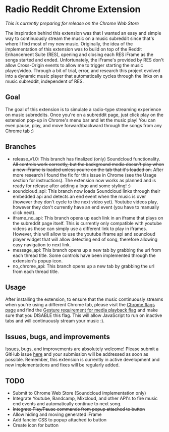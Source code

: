 # Radio Reddit Chrome Extension
*This is currently preparing for release on the Chrome Web Store*

The inspiration behind this extension was that I wanted an easy and simple way to continuously stream the music on a music subreddit since that's where I find most of my new music. Originally, the idea of the implementation of this extension was to build on top of the Reddit Enhancement Suite (RES), opening and closing each RES iFrame as the songs started and ended. Unfortunately, the iFrame's provided by RES don't allow Cross-Origin events to allow me to trigger starting the music player/video. Through a bit of trial, error, and research this project evolved into a dynamic music player that automatically cycles through the links on a music subreddit, independent of RES.

## Goal
The goal of this extension is to simulate a radio-type streaming experience on music subreddits. Once you're on a subreddit page, just click play on the extension pop-up in Chrome's menu bar and let the music play! You can even pause, play, and move forward/backward through the songs from any Chrome tab :)

## Branches
- release_v1.0: This branch has finalized (only) Soundcloud functionality. ~~All controls work correctly, but the background media doesn't play when a new iFrame is loaded unless you're on the tab that it's loaded on.~~ After more research I found the fix for this issue in Chrome (see the Usage section for instructions). The extension now works as planned and is ready for release after adding a logo and some styling! :)
- soundcloud_api: This branch now loads Soundcloud links through their embedded api and detects an end event when the music is over (however they don't cycle to the next video yet). Youtube videos play, however they don't currently have an end event (you have to manually click next).
- iframe_no_api: This branch opens up each link in an iframe that plays on the subreddit page itself. This is currently only compatible with youtube videos as those can simply use a different link to play in iframes. However, this will allow to use the youtube iframe api and souncloud player widget that will allow detecting end of song, therefore allowing easy navigation to next link.
- message_api: This branch opens up a new tab by grabbing the url from each thread title. Some controls have been implemented through the extension's popup icon.  
- no_chrome_api: This branch opens up a new tab by grabbing the url from each thread title.

## Usage
After installing the extension, to ensure that the music continuously streams when you're using a different Chrome tab, please visit the [Chrome flags page](chrome://flags) and find the [Gesture requirement for media playback flag](chrome://flags/#disable-gesture-requirement-for-media-playback) and make sure that you DISABLE this flag. This will allow JavaScript to run on inactive tabs and will continuously stream your music :).

## Issues, bugs, and improvements
Issues, bugs, and improvements are absolutely welcome! Please submit a GitHub issue [here](https://github.com/tfrasc/Radio-Reddit-Chrome-Extension/issues) and your submission will be addressed as soon as possible. Remember, this extension is currently in active development and new implementations and fixes will be regularly added.

## TODO
- Submit to Chrome Web Store (Soundcloud implementation only)
- Integrate Youtube, Bandcamp, Mixcloud, and other API's to fire music end events and automatically continue to next song.
- ~~Integrate Play/Pause commands from popup attached to button~~
- Allow hiding and moving generated iFrame
- Add fancier CSS to popup attached to button
- Create icon for button
